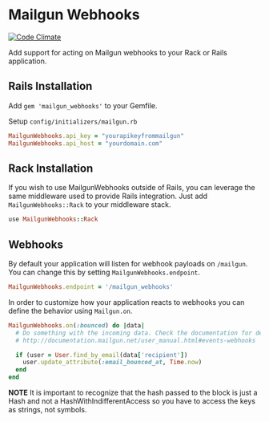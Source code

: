 # Mailgun Webhooks

[![Code Climate](https://codeclimate.com/github/mguterl/mailgun_webhooks.png)](https://codeclimate.com/github/mguterl/mailgun_webhooks)

Add support for acting on Mailgun webhooks to your Rack or Rails application.

## Rails Installation

Add `gem 'mailgun_webhooks'` to your Gemfile.

Setup `config/initializers/mailgun.rb`

```ruby
MailgunWebhooks.api_key = "yourapikeyfrommailgun"
MailgunWebhooks.api_host = "yourdomain.com"
```

## Rack Installation

If you wish to use MailgunWebhooks outside of Rails, you can leverage the same middleware used to provide Rails integration. Just add `MailgunWebhooks::Rack` to your middleware stack.

```ruby
use MailgunWebhooks::Rack
```

## Webhooks

By default your application will listen for webhook payloads on `/mailgun`.  You can change this by setting `MailgunWebhooks.endpoint`.

```ruby
MailgunWebhooks.endpoint = '/mailgun_webhooks'
```

In order to customize how your application reacts to webhooks you can define the behavior using `Mailgun.on`.

```ruby
MailgunWebhooks.on(:bounced) do |data|
  # Do something with the incoming data. Check the documentation for details:
  # http://documentation.mailgun.net/user_manual.html#events-webhooks

  if (user = User.find_by_email(data['recipient'])
    user.update_attribute(:email_bounced_at, Time.now)
  end
end
```

**NOTE** It is important to recognize that the hash passed to the block is just a Hash and not a HashWithIndifferentAccess so you have to access the keys as strings, not symbols.
